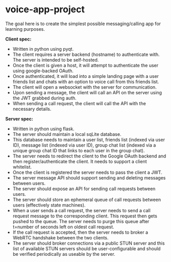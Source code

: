 # voice-app-project

The goal here is to create the simplest possible messaging/calling app for learning purposes.

**Client spec:**

- Written in python using pyqt.
- The client requires a server backend (hostname) to authenticate with. The server is intended to be self-hosted.
- Once the client is given a host, it will attempt to authenticate the user using google-backed OAuth.
- Once authenticated, it will load into a simple landing page with a user friends list and chats with an option to voice call from this friends list.
- The client will open a websocket with the server for communication.
- Upon sending a message, the client will call an API on the server using the JWT grabbed during auth.
- When sending a call request, the client will call the API with the necessary details.

**Server spec:**

- Written in python using flask.
- The server should maintain a local sqLite database.
- This database needs to maintain a user list, friends list (indexed via user ID), message list (indexed via user ID), group chat list (indexed via a unique group chat ID that links to each user in the group chat).
- The server needs to redirect the client to the Google OAuth backend and then register/authenticate the client. It needs to support a client whitelist.
- Once the client is registered the server needs to pass the client a JWT.
- The server message API should support sending and deleting messages between users.
- The server should expose an API for sending call requests between users.
- The server should store an ephemeral queue of call requests between users (effectively state machines).
- When a user sends a call request, the server needs to send a call request message to the corresponding client. This request then gets pushed to the queue. The server needs to purge this queue after t=number of seconds left on oldest call request.
- If the call request is accepted, then the server needs to broker a WebRTC handshake between the two clients.
- The server should broker connections via a public STUN server and this list of available STUN servers should be user-configurable and should be verified periodically as useable by the server.
